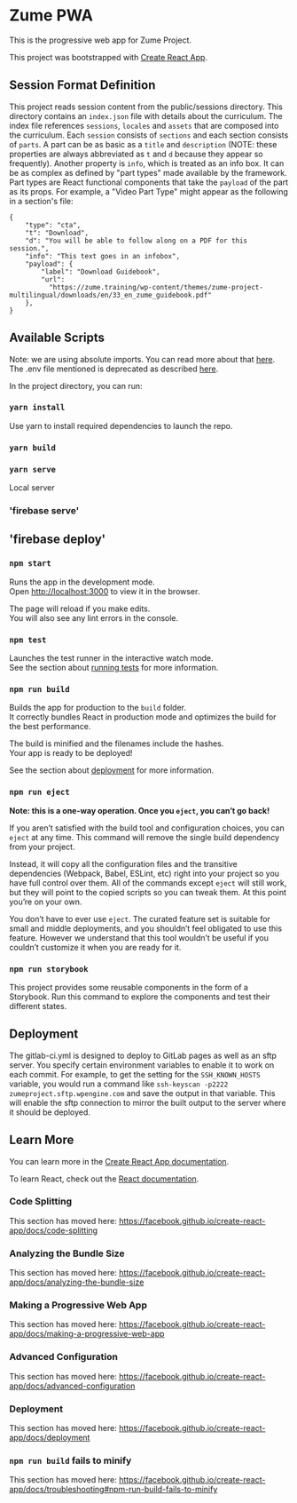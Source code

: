 # Zume PWA

This is the progressive web app for Zume Project.

This project was bootstrapped with [Create React App](https://github.com/facebook/create-react-app).

## Session Format Definition

This project reads session content from the public/sessions directory.
This directory contains an `index.json` file with details about the curriculum.
The index file references `sessions`, `locales` and `assets` that are composed into the curriculum.
Each `session` consists of `sections` and each section consists of `parts`.
A part can be as basic as a `title` and `description` (NOTE: these properties are always abbreviated as `t` and `d` because they appear so frequently). Another property is `info`, which is treated as an info box.
It can be as complex as defined by "part types" made available by the framework.
Part types are React functional components that take the `payload` of the part as its props.
For example, a "Video Part Type" might appear as the following in a section's file:

```
{
    "type": "cta",
    "t": "Download",
    "d": "You will be able to follow along on a PDF for this session.",
    "info": "This text goes in an infobox",
    "payload": {
        "label": "Download Guidebook",
        "url":
          "https://zume.training/wp-content/themes/zume-project-multilingual/downloads/en/33_en_zume_guidebook.pdf"
    },
}
```

## Available Scripts

Note: we are using absolute imports.
You can read more about that [here](https://medium.com/hackernoon/absolute-imports-with-create-react-app-4c6cfb66c35d). The .env file mentioned is deprecated as described [here](https://alligator.io/react/clean-import-statements-in-react/).

In the project directory, you can run:

### `yarn install`
Use yarn to install required dependencies to launch the repo.

### `yarn build`


### `yarn serve`
Local server

### 'firebase serve'

## 'firebase deploy'


### `npm start`

Runs the app in the development mode.<br>
Open [http://localhost:3000](http://localhost:3000) to view it in the browser.

The page will reload if you make edits.<br>
You will also see any lint errors in the console.

### `npm test`

Launches the test runner in the interactive watch mode.<br>
See the section about [running tests](https://facebook.github.io/create-react-app/docs/running-tests) for more information.

### `npm run build`

Builds the app for production to the `build` folder.<br>
It correctly bundles React in production mode and optimizes the build for the best performance.

The build is minified and the filenames include the hashes.<br>
Your app is ready to be deployed!

See the section about [deployment](https://facebook.github.io/create-react-app/docs/deployment) for more information.

### `npm run eject`

**Note: this is a one-way operation. Once you `eject`, you can’t go back!**

If you aren’t satisfied with the build tool and configuration choices, you can `eject` at any time. This command will remove the single build dependency from your project.

Instead, it will copy all the configuration files and the transitive dependencies (Webpack, Babel, ESLint, etc) right into your project so you have full control over them. All of the commands except `eject` will still work, but they will point to the copied scripts so you can tweak them. At this point you’re on your own.

You don’t have to ever use `eject`. The curated feature set is suitable for small and middle deployments, and you shouldn’t feel obligated to use this feature. However we understand that this tool wouldn’t be useful if you couldn’t customize it when you are ready for it.

### `npm run storybook`

This project provides some reusable components in the form of a Storybook. Run this command to explore the components and test their different states.

## Deployment

The gitlab-ci.yml is designed to deploy to GitLab pages as well as an sftp server.
You specify certain environment variables to enable it to work on each commit.
For example, to get the setting for the `SSH_KNOWN_HOSTS` variable, you would run a
command like `ssh-keyscan -p2222 zumeproject.sftp.wpengine.com` and save the output in that variable.
This will enable the sftp connection to mirror the built output to the server
where it should be deployed.

## Learn More

You can learn more in the [Create React App documentation](https://facebook.github.io/create-react-app/docs/getting-started).

To learn React, check out the [React documentation](https://reactjs.org/).

### Code Splitting

This section has moved here: https://facebook.github.io/create-react-app/docs/code-splitting

### Analyzing the Bundle Size

This section has moved here: https://facebook.github.io/create-react-app/docs/analyzing-the-bundle-size

### Making a Progressive Web App

This section has moved here: https://facebook.github.io/create-react-app/docs/making-a-progressive-web-app

### Advanced Configuration

This section has moved here: https://facebook.github.io/create-react-app/docs/advanced-configuration

### Deployment

This section has moved here: https://facebook.github.io/create-react-app/docs/deployment

### `npm run build` fails to minify

This section has moved here: https://facebook.github.io/create-react-app/docs/troubleshooting#npm-run-build-fails-to-minify
